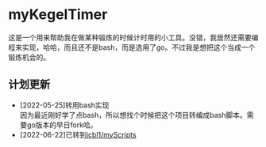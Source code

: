 # myKegelTimer
这是一个用来帮助我在做某种锻炼的时候计时用的小工具。没错，我居然还需要编程来实现，哈哈，而且还不是bash，而是选用了go。不过我是想把这个当成一个锻炼机会的。
## 计划更新
- [2022-05-25]转用bash实现  
因为最近刚好学了点bash，所以想找个时候把这个项目转编成bash脚本。需要go版本的早日fork哈。
- [2022-06-22]已转到[jcbl1/myScripts](https://github.com/jcbl1/myScripts)  
